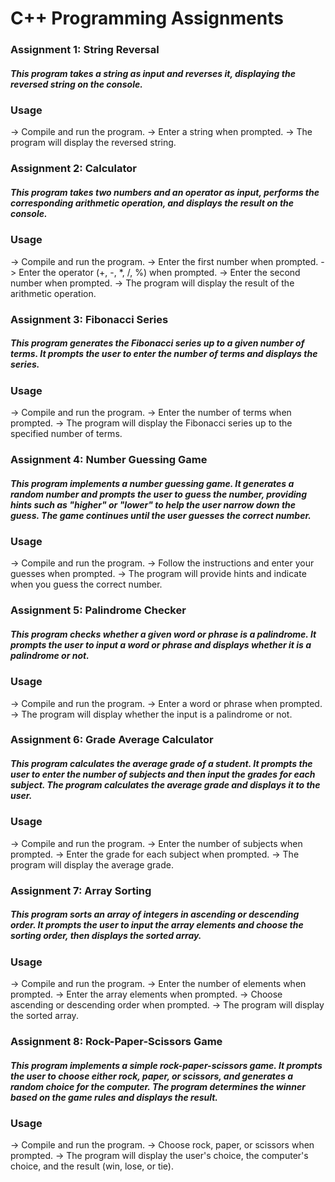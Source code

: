 # C++ Programming Assignments

### Assignment 1: String Reversal
##### This program takes a string as input and reverses it, displaying the reversed string on the console.

###  Usage
-> Compile and run the program.
-> Enter a string when prompted.
-> The program will display the reversed string.

### Assignment 2: Calculator
##### This program takes two numbers and an operator as input, performs the corresponding arithmetic operation, and displays the result on the console.

### Usage
-> Compile and run the program.
-> Enter the first number when prompted.
-> Enter the operator (+, -, *, /, %) when prompted.
-> Enter the second number when prompted.
-> The program will display the result of the arithmetic operation.

### Assignment 3: Fibonacci Series
##### This program generates the Fibonacci series up to a given number of terms. It prompts the user to enter the number of terms and displays the series.

### Usage
-> Compile and run the program.
-> Enter the number of terms when prompted.
-> The program will display the Fibonacci series up to the specified number of terms.

### Assignment 4: Number Guessing Game
##### This program implements a number guessing game. It generates a random number and prompts the user to guess the number, providing hints such as "higher" or "lower" to help the user narrow down the guess. The game continues until the user guesses the correct number.

### Usage
-> Compile and run the program.
-> Follow the instructions and enter your guesses when prompted.
-> The program will provide hints and indicate when you guess the correct number.

### Assignment 5: Palindrome Checker
##### This program checks whether a given word or phrase is a palindrome. It prompts the user to input a word or phrase and displays whether it is a palindrome or not.

### Usage
-> Compile and run the program.
-> Enter a word or phrase when prompted.
-> The program will display whether the input is a palindrome or not.

### Assignment 6: Grade Average Calculator
##### This program calculates the average grade of a student. It prompts the user to enter the number of subjects and then input the grades for each subject. The program calculates the average grade and displays it to the user.

### Usage
-> Compile and run the program.
-> Enter the number of subjects when prompted.
-> Enter the grade for each subject when prompted.
-> The program will display the average grade.

### Assignment 7: Array Sorting
##### This program sorts an array of integers in ascending or descending order. It prompts the user to input the array elements and choose the sorting order, then displays the sorted array.

### Usage
-> Compile and run the program.
-> Enter the number of elements when prompted.
-> Enter the array elements when prompted.
-> Choose ascending or descending order when prompted.
-> The program will display the sorted array.

### Assignment 8: Rock-Paper-Scissors Game
##### This program implements a simple rock-paper-scissors game. It prompts the user to choose either rock, paper, or scissors, and generates a random choice for the computer. The program determines the winner based on the game rules and displays the result.

### Usage
-> Compile and run the program.
-> Choose rock, paper, or scissors when prompted.
-> The program will display the user's choice, the computer's choice, and the result (win, lose, or tie).

